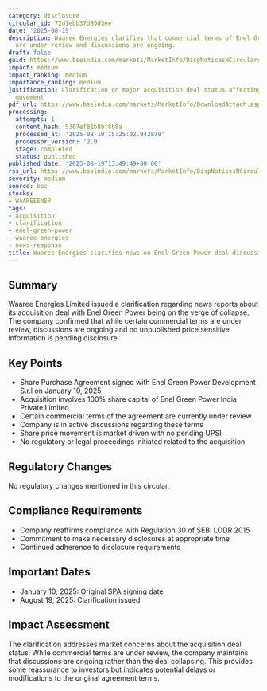 ```yaml
---
category: disclosure
circular_id: 72d1ebb37d80d3ee
date: '2025-08-19'
description: Waaree Energies clarifies that commercial terms of Enel Green Power acquisition
  are under review and discussions are ongoing.
draft: false
guid: https://www.bseindia.com/markets/MarketInfo/DispNoticesNCirculars.aspx?Noticeid={4DE97AE3-99AF-4C4A-8B0A-E2BA813CD83C}&noticeno=20250819-47&dt=08/19/2025&icount=47&totcount=52&flag=0
impact: medium
impact_ranking: medium
importance_ranking: medium
justification: Clarification on major acquisition deal status affecting stock price
  movement
pdf_url: https://www.bseindia.com/markets/MarketInfo/DownloadAttach.aspx?id=20250819-47&attachedId=90508b1f-a24b-46d8-9c0e-1b2dce2f1ba6
processing:
  attempts: 1
  content_hash: 5367ef81b8bf8b8a
  processed_at: '2025-08-19T15:25:02.942879'
  processor_version: '2.0'
  stage: completed
  status: published
published_date: '2025-08-19T13:49:49+00:00'
rss_url: https://www.bseindia.com/markets/MarketInfo/DispNoticesNCirculars.aspx?Noticeid={4DE97AE3-99AF-4C4A-8B0A-E2BA813CD83C}&noticeno=20250819-47&dt=08/19/2025&icount=47&totcount=52&flag=0
severity: medium
source: bse
stocks:
- WAAREEENER
tags:
- acquisition
- clarification
- enel-green-power
- waaree-energies
- news-response
title: Waaree Energies clarifies news on Enel Green Power deal discussions
---
```


## Summary

Waaree Energies Limited issued a clarification regarding news reports about its acquisition deal with Enel Green Power being on the verge of collapse. The company confirmed that while certain commercial terms are under review, discussions are ongoing and no unpublished price sensitive information is pending disclosure.

## Key Points

- Share Purchase Agreement signed with Enel Green Power Development S.r.l on January 10, 2025
- Acquisition involves 100% share capital of Enel Green Power India Private Limited
- Certain commercial terms of the agreement are currently under review
- Company is in active discussions regarding these terms
- Share price movement is market driven with no pending UPSI
- No regulatory or legal proceedings initiated related to the acquisition

## Regulatory Changes

No regulatory changes mentioned in this circular.

## Compliance Requirements

- Company reaffirms compliance with Regulation 30 of SEBI LODR 2015
- Commitment to make necessary disclosures at appropriate time
- Continued adherence to disclosure requirements

## Important Dates

- January 10, 2025: Original SPA signing date
- August 19, 2025: Clarification issued

## Impact Assessment

The clarification addresses market concerns about the acquisition deal status. While commercial terms are under review, the company maintains that discussions are ongoing rather than the deal collapsing. This provides some reassurance to investors but indicates potential delays or modifications to the original agreement terms.